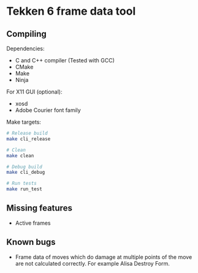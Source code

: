 Tekken 6 frame data tool
========================


Compiling
---------

Dependencies:
- C and C++ compiler (Tested with GCC)
- CMake
- Make
- Ninja

For X11 GUI (optional):
- xosd
- Adobe Courier font family

Make targets:

```bash
# Release build
make cli_release

# Clean
make clean

# Debug build
make cli_debug

# Run tests
make run_test
```

Missing features
----------------

- Active frames

Known bugs
----------

- Frame data of moves which do damage at multiple points of the move are not calculated correctly.
  For example Alisa Destroy Form.


